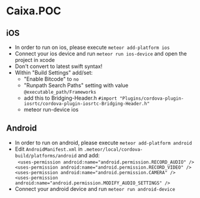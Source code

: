 # Caixa.POC

## iOS

- In order to run on ios, please execute ``meteor add-platform ios``
- Connect your ios device and run ``meteor run ios-device``  and open the project in xcode
- Don't convert to latest swift syntax! 
- Within "Build Settings" add/set:
    -  "Enable Bitcode" to ``no``
    -  "Runpath Search Paths" setting with value ``@executable_path/Frameworks``
    -   add this to Bridging-Header.h ``#import "Plugins/cordova-plugin-iosrtc/cordova-plugin-iosrtc-Bridging-Header.h"``
    - meteor run-device ios


## Android
- In order to run on android, please execute ``meteor add-platform android``
- Edit `AndroidManifest.xml` in `.meteor/local/cordova-build/platforms/android` and add:  
    ``  <uses-permission android:name="android.permission.RECORD_AUDIO" />
        <uses-permission android:name="android.permission.RECORD_VIDEO" />
        <uses-permission android:name="android.permission.CAMERA" /> 
        <uses-permission android:name="android.permission.MODIFY_AUDIO_SETTINGS" />
    ``
- Connect your android device and run ``meteor run android-device``
